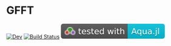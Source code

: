 # GFFT

[![Dev](https://img.shields.io/badge/docs-dev-blue.svg)](https://lukasgrunwald.github.io/GFFT.jl/dev/)
[![Build Status](https://github.com/lukasgrunwald/GFFT.jl/actions/workflows/CI.yml/badge.svg?branch=master)](https://github.com/lukasgrunwald/GFFT.jl/actions/workflows/CI.yml?query=branch%3Amaster)
[![Aqua](https://raw.githubusercontent.com/JuliaTesting/Aqua.jl/master/badge.svg)](https://github.com/JuliaTesting/Aqua.jl)
